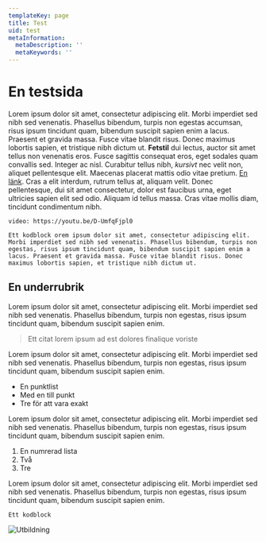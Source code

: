 ```yaml
---
templateKey: page
title: Test
uid: test
metaInformation:
  metaDescription: ''
  metaKeywords: ''
---
```

# En testsida

Lorem ipsum dolor sit amet, consectetur adipiscing elit. Morbi imperdiet sed nibh sed venenatis. Phasellus bibendum, turpis non egestas accumsan, risus ipsum tincidunt quam, bibendum suscipit sapien enim a lacus. Praesent et gravida massa. Fusce vitae blandit risus. Donec maximus lobortis sapien, et tristique nibh dictum ut. **Fetstil** dui lectus, auctor sit amet tellus non venenatis eros. Fusce sagittis consequat eros, eget sodales quam convallis sed. Integer ac nisl. Curabitur tellus nibh, _kursivt_ nec velit non, aliquet pellentesque elit. Maecenas placerat mattis odio vitae pretium. [En länk](/). Cras a elit interdum, rutrum tellus at, aliquam velit. Donec pellentesque, dui sit amet consectetur, dolor est faucibus urna, eget ultricies sapien elit sed odio. Aliquam id tellus massa. Cras vitae mollis diam, tincidunt condimentum nibh.

`video: https://youtu.be/D-UmfqFjpl0`

`Ett kodblock orem ipsum dolor sit amet, consectetur adipiscing elit. Morbi imperdiet sed nibh sed venenatis. Phasellus bibendum, turpis non egestas, risus ipsum tincidunt quam, bibendum suscipit sapien enim a lacus. Praesent et gravida massa. Fusce vitae blandit risus. Donec maximus lobortis sapien, et tristique nibh dictum ut.`

## En underrubrik

Lorem ipsum dolor sit amet, consectetur adipiscing elit. Morbi imperdiet sed nibh sed venenatis. Phasellus bibendum, turpis non egestas, risus ipsum tincidunt quam, bibendum suscipit sapien enim.

> Ett citat lorem ipsum ad est dolores finalique voriste

Lorem ipsum dolor sit amet, consectetur adipiscing elit. Morbi imperdiet sed nibh sed venenatis. Phasellus bibendum, turpis non egestas, risus ipsum tincidunt quam, bibendum suscipit sapien enim.

* En punktlist
* Med en till punkt
* Tre för att vara exakt

Lorem ipsum dolor sit amet, consectetur adipiscing elit. Morbi imperdiet sed nibh sed venenatis. Phasellus bibendum, turpis non egestas, risus ipsum tincidunt quam, bibendum suscipit sapien enim.

1. En numrerad lista
2. Två
3. Tre

Lorem ipsum dolor sit amet, consectetur adipiscing elit. Morbi imperdiet sed nibh sed venenatis. Phasellus bibendum, turpis non egestas, risus ipsum tincidunt quam, bibendum suscipit sapien enim.

```
Ett kodblock
```

![Utbildning](/media/uploads/utbildning.jpg)
